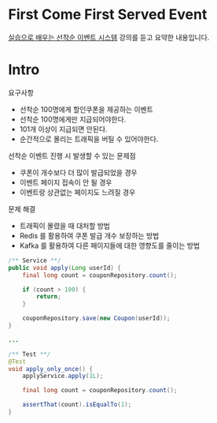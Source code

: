 # First Come First Served Event

[실습으로 배우는 선착순 이벤트 시스템](https://www.inflearn.com/course/%EC%84%A0%EC%B0%A9%EC%88%9C-%EC%9D%B4%EB%B2%A4%ED%8A%B8-%EC%8B%9C%EC%8A%A4%ED%85%9C-%EC%8B%A4%EC%8A%B5/dashboard) 강의를 듣고 요약한 내용입니다.

# Intro

요구사항
- 선착순 100명에게 할인쿠폰을 제공하는 이벤트
- 선착순 100명에게만 지급되어야한다.
- 101개 이상이 지급되면 안된다.
- 순간적으로 몰리는 트래픽을 버틸 수 있어야한다.

선착순 이벤트 진행 시 발생할 수 있는 문제점
- 쿠폰이 개수보다 더 많이 발급되었을 경우
- 이벤트 페이지 접속이 안 될 경우
- 이벤트랑 상관없는 페이지도 느려질 경우

문제 해결
- 트래픽이 몰렸을 때 대처할 방법
- Redis 를 활용하여 쿠폰 발급 개수 보장하는 방법
- Kafka 를 활용하여 다른 페이지들에 대한 영향도를 줄이는 방법

```java
/** Service **/
public void apply(Long userId) {
    final long count = couponRepository.count();

    if (count > 100) {
        return;
    }

    couponRepository.save(new Coupon(userId));
}

...

/** Test **/
@Test
void apply_only_once() {
    applyService.apply(1L);

    final long count = couponRepository.count();

    assertThat(count).isEqualTo(1);
}
```